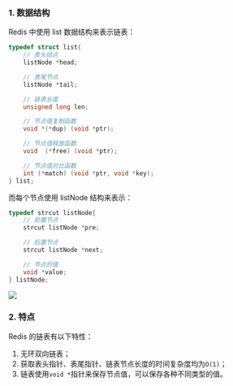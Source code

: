 ### 1. 数据结构

Redis 中使用 list 数据结构来表示链表：

```c
typedef struct list{
    // 表头结点
    listNode *head;

    // 表尾节点
    listNode *tail;

    // 链表长度
    unsigned long len;

    // 节点值复制函数
    void *(*dup) (void *ptr);

    // 节点值释放函数
    void  (*free) (void *ptr);

    // 节点值对比函数
    int (*match) (void *ptr, void *key);
} list;
```

而每个节点使用 listNode 结构来表示：

```c
typedef strcut listNode{
    // 前置节点
    strcut listNode *pre;

    // 后置节点
    strcut listNode *next;

    // 节点的值
    void *value;
} listNode;
```

![](http://cnd.qiniu.lin07ux.cn/markdown/1558864804133.png)

### 2. 特点

Redis 的链表有以下特性：

1. 无环双向链表；
2. 获取表头指针、表尾指针、链表节点长度的时间复杂度均为`O(1)`；
3. 链表使用`void *`指针来保存节点值，可以保存各种不同类型的值。

